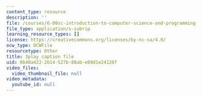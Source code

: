 ```yaml
---
content_type: resource
description: ''
file: /courses/6-00sc-introduction-to-computer-science-and-programming-spring-2011/0b40a4222614527b88abe89d1e24126f_nx6NnzIGrKE.vtt
file_type: application/x-subrip
learning_resource_types: []
license: https://creativecommons.org/licenses/by-nc-sa/4.0/
ocw_type: OCWFile
resourcetype: Other
title: 3play caption file
uid: 0b40a422-2614-527b-88ab-e89d1e24126f
video_files:
  video_thumbnail_file: null
video_metadata:
  youtube_id: null
---
```


